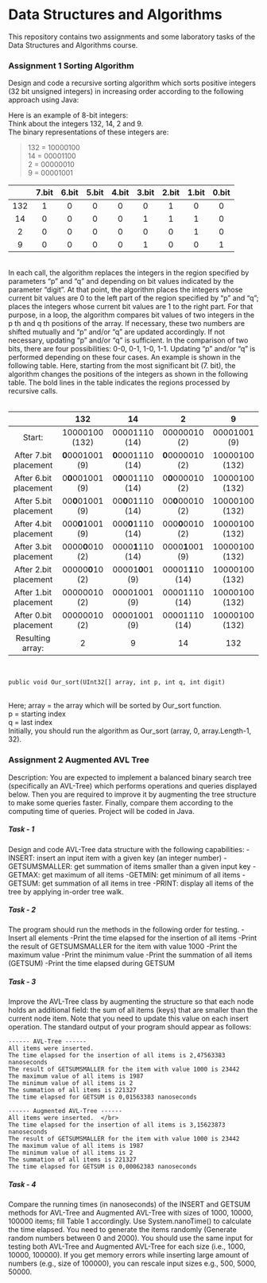 # Data Structures and Algorithms
This repository contains two assignments and some laboratory tasks of the Data Structures and Algorithms course.

### Assignment 1 Sorting Algorithm

Design and code a recursive sorting algorithm which sorts positive integers (32 bit unsigned integers) in increasing order according to the following approach using Java:

Here is an example of 8-bit integers: </br>
Think about the integers 132, 14, 2 and 9. </br>
The binary representations of these integers are: </br>
>132 = 10000100  </br>
>14 = 00001100  </br>
>2 = 00000010  </br>
>9 = 00001001


|                | 7.bit          | 6.bit          | 5.bit          | 4.bit          | 3.bit          | 2.bit          | 1.bit          | 0.bit          |
|     :---:      |     :---:      |     :---:      |     :---:      |     :---:      |     :---:      |     :---:      |     :---:      |     :---:      |
| 132            | 1              | 0              | 0              | 0              | 0              | 1              | 0              | 0              |
| 14             | 0              | 0              | 0              | 0              | 1              | 1              | 1              | 0              |
| 2              | 0              | 0              | 0              | 0              | 0              | 0              | 1              | 0              |
|9               | 0              | 0              | 0              | 0              | 1              | 0              | 0              | 1              |       

</br>In each call, the algorithm replaces the integers in the region specified by parameters “p” and “q” and depending on bit values indicated by the parameter “digit”. At that point, the algorithm places the integers whose current bit values are 0 to the left part of the region specified by “p” and “q”; places the integers whose current bit values are 1 to the right part. For that purpose, in a loop, the algorithm compares bit values of two integers in the p th and q th positions of the array. If necessary, these two numbers are shifted mutually and “p” and/or “q” are updated accordingly. If not necessary, updating “p” and/or “q” is sufficient. In the comparison of two bits, there are four possibilities: 0-0, 0-1, 1-0, 1-1. Updating “p” and/or “q” is performed depending on these four cases. An example is shown in the following table. Here, starting from the most significant bit (7. bit), the algorithm changes the positions of the integers as shown in the following table. The bold lines in the table indicates the regions processed by recursive calls. </br> </br>

|                | 132            | 14             | 2              | 9              |
|     :---:      |     :---:      |     :---:      |     :---:      |     :---:      |
|  Start:       | 10000100 (132)         | 00001110 (14)         | 00000010 (2)  | 00001001 (9)    |
| After 7.bit placement|**0**0001001 (9)    | **0**0001110 (14)    | **0**0000010 (2)  | 10000100 (132)  |
| After 6.bit placement  |0**0**001001 (9) |0**0**001110 (14) |0**0**000010 (2) |10000100 (132)|
|  After 5.bit placement  | 00**0**01001 (9)   | 00**0**01110 (14) | 00**0**00010 (2) |10000100 (132) |
| After 4.bit placement | 000**0**1001 (9) | 000**0**1110 (14) | 000**0**0010 (2) | 10000100 (132) |
| After 3.bit placement | 0000**0**010 (2) | 0000**1**110 (14) | 0000**1**001 (9) | 10000100 (132) |
| After 2.bit placement | 00000**0**10 (2) | 00001**0**01 (9) | 00001**1**10 (14) | 10000100 (132) |
| After 1.bit placement | 00000010 (2) | 00001001 (9) | 00001110 (14) | 10000100 (132) |
| After 0.bit placement | 00000010 (2) | 00001001 (9) | 00001110 (14) | 10000100 (132) | 
| Resulting array: | 2 | 9 | 14 | 132 |

</br>

    public void Our_sort(UInt32[] array, int p, int q, int digit)

</br>Here;
array = the array which will be sorted by Our_sort function. </br>
p = starting index </br>
q = last index </br>
Initially, you should run the algorithm as Our_sort (array, 0, array.Length-1, 32).

### Assignment 2 Augmented AVL Tree

Description: You are expected to implement a balanced binary search tree (specifically an AVL-Tree)
which performs operations and queries displayed below. Then you are required to improve it by
augmenting the tree structure to make some queries faster. Finally, compare them according to the
computing time of queries. Project will be coded in Java.

##### Task - 1

Design and code AVL-Tree data structure with the following capabilities:
-INSERT: insert an input item with a given key (an integer number)
-GETSUMSMALLER: get summation of items smaller than a given input key
-GETMAX: get maximum of all items
-GETMIN: get minimum of all items
-GETSUM: get summation of all items in tree
-PRINT: display all items of the tree by applying in-order tree walk.

##### Task - 2

The program should run the methods in the following order for testing.
-Insert all elements
-Print the time elapsed for the insertion of all items
-Print the result of GETSUMSMALLER for the item with value 1000
-Print the maximum value
-Print the minimum value
-Print the summation of all items (GETSUM)
-Print the time elapsed during GETSUM

##### Task - 3

Improve the AVL-Tree class by augmenting the structure so that each node holds an additional field:
the sum of all items (keys) that are smaller than the current node item. Note that you need to update
this value on each insert operation.
The standard output of your program should appear as follows:

    ------ AVL-Tree ------ 
    All items were inserted. 
    The time elapsed for the insertion of all items is 2,47563383 nanoseconds 
    The result of GETSUMSMALLER for the item with value 1000 is 23442  
    The maximum value of all items is 1987  
    The minimum value of all items is 2  
    The summation of all items is 221327 
    The time elapsed for GETSUM is 0,01563383 nanoseconds 

    ------ Augmented AVL-Tree ------
    All items were inserted.  </br>
    The time elapsed for the insertion of all items is 3,15623873 nanoseconds  
    The result of GETSUMSMALLER for the item with value 1000 is 23442  
    The maximum value of all items is 1987 
    The minimum value of all items is 2 
    The summation of all items is 221327 
    The time elapsed for GETSUM is 0,00062383 nanoseconds 

##### Task - 4

Compare the running times (in nanoseconds) of the INSERT and GETSUM methods for AVL-Tree and
Augmented AVL-Tree with sizes of 1000, 10000, 100000 items; fill Table 1 accordingly. Use
System.nanoTime() to calculate the time elapsed. You need to generate the items randomly
(Generate random numbers between 0 and 2000). You should use the same input for testing both
AVL-Tree and Augmented AVL-Tree for each size (i.e., 1000, 10000, 100000). If you get memory
errors while inserting large amount of numbers (e.g., size of 100000), you can rescale input sizes e.g.,
500, 5000, 50000.

